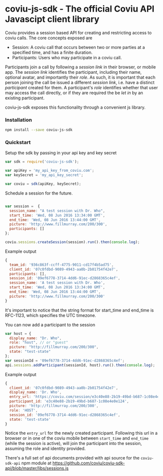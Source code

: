 coviu-js-sdk - The official Coviu API Javascipt client library
==============================================================


Coviu provides a session based API for creating and restricting access to coviu calls. The core concepts exposed are

* Session: A coviu call that occurs between two or more parties at a specified time, and has a finite duration.
* Participants: Users who may participate in a coviu call.

Participants join a call by following a _session link_ in their browser, or mobile app. The _session link_
identifies the participant, including their name, optional avatar, and importantly their _role_. As such,
it is important that each person joining the call be issued a different _session link_, i.e. have a distinct
_participant_ created for them. A participant's _role_ identifies whether that user may access the call directly,
or if they are required the be _let in_ by an existing participant.

coviu-js-sdk exposes this functionality through a convenient js library.


### Installation

```bash
npm install --save coviu-js-sdk
```


### Quickstart

Setup the sdk by passing in your api key and key secret

```javascript
var sdk = require('coviu-js-sdk');

var apiKey = 'my_api_key_from_coviu.com';
var keySecret = 'my_api_key_secret';

var coviu = sdk(apiKey, keySecret);
```

Schedule a session for the future.

```javascript

var session =  {
  session_name: "A test session with Dr. Who",
  start_time: 'Wed, 08 Jun 2016 13:34:00 GMT',
  end_time: 'Wed, 08 Jun 2016 13:44:00 GMT',
  picture: 'http://www.fillmurray.com/200/300',
  participants: []
};

coviu.sessions.createSession(session).run().then(console.log);
```

Example output
```javascript
{
  team_id: '936c863f-ccff-4775-9011-cd17f4b5ad75',
  client_id: '07c0fdbd-9089-4943-aa0b-2b01754f42e7',
  participants: [],
  session_id: '09ef6778-3714-4dd6-91ec-d2868365c4ef',
  session_name: 'A test session with Dr. Who',
  start_time: 'Wed, 08 Jun 2016 13:34:00 GMT',
  end_time: 'Wed, 08 Jun 2016 13:44:00 GMT',
  picture: 'http://www.fillmurray.com/200/300'
}
```

It's important to notice that the string format for start_time and end_time is RFC-1123, which specifies the UTC timezone.

You can now add a participant to the session

```javascript
var host = {
  display_name: "Dr. Who",
  role: "host", // or "guest"
  picture: "http://fillmurray.com/200/300",
  state: "test-state"
};
var sessionId = '09ef6778-3714-4dd6-91ec-d2868365c4ef';
api.sessions.addParticipant(sessionId, host).run().then(console.log);
```

Example output
```javascript
{
  client_id: '07c0fdbd-9089-4943-aa0b-2b01754f42e7',
  display_name: 'Dr. Who',
  entry_url: 'https://coviu.com/session/e3c40e88-2b19-49bd-b687-1c08e4e0e124',
  participant_id: 'e3c40e88-2b19-49bd-b687-1c08e4e0e124',
  picture: 'http://fillmurray.com/200/300',
  role: 'HOST',
  session_id: '09ef6778-3714-4dd6-91ec-d2868365c4ef',
  state: 'test-state'
}
```

Notice the `entry_url` for the newly created participant. Following this url in a browser or in one of the coviu mobile
between `start_time` and `end_time` (while the session is active), will join the participant into the session, assuming
the role and identity provided.

There's a full set of api documents provided with api source for the `coviu-sdk-api` npm module at
https://github.com/coviu/coviu-sdk-api/blob/master/libs/sessions.js
